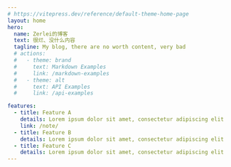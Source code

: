 ```yaml
---
# https://vitepress.dev/reference/default-theme-home-page
layout: home
hero:
  name: Zerlei的博客
  text: 很烂、没什么内容
  tagline: My blog, there are no worth content, very bad
  # actions:
  #   - theme: brand
  #     text: Markdown Examples
  #     link: /markdown-examples
  #   - theme: alt
  #     text: API Examples
  #     link: /api-examples

features:
  - title: Feature A
    details: Lorem ipsum dolor sit amet, consectetur adipiscing elit
    link: /note/
  - title: Feature B
    details: Lorem ipsum dolor sit amet, consectetur adipiscing elit
  - title: Feature C
    details: Lorem ipsum dolor sit amet, consectetur adipiscing elit
---
```

<script setup>
import home  from "./home.vue";

</script>
<home />